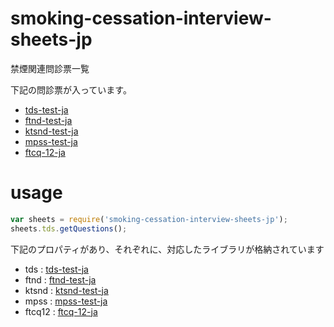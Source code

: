 # smoking-cessation-interview-sheets-jp
禁煙関連問診票一覧

下記の問診票が入っています。
- [tds-test-ja](https://github.com/CureApp/tds-test-ja)
- [ftnd-test-ja](https://github.com/CureApp/ftnd-test-ja)
- [ktsnd-test-ja](https://github.com/CureApp/ktsnd-test-ja)
- [mpss-test-ja](https://github.com/CureApp/mpss-test-ja)
- [ftcq-12-ja](https://github.com/CureApp/ftcq-12-ja)

# usage
```js
var sheets = require('smoking-cessation-interview-sheets-jp');
sheets.tds.getQuestions();
```

下記のプロパティがあり、それぞれに、対応したライブラリが格納されています
- tds :  [tds-test-ja](https://github.com/CureApp/tds-test-ja)
- ftnd : [ftnd-test-ja](https://github.com/CureApp/ftnd-test-ja)
- ktsnd : [ktsnd-test-ja](https://github.com/CureApp/ktsnd-test-ja)
- mpss :  [mpss-test-ja](https://github.com/CureApp/mpss-test-ja)
- ftcq12 : [ftcq-12-ja](https://github.com/CureApp/ftcq-12-ja)
